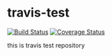 travis-test
===========
[![Build Status](https://travis-ci.org/atsumo/travis-test.png)](https://travis-ci.org/atsumo/travis-test)
[![Coverage Status](https://coveralls.io/repos/atsumo/travis-test/badge.png)](https://coveralls.io/r/atsumo/travis-test)

this is travis test repository
